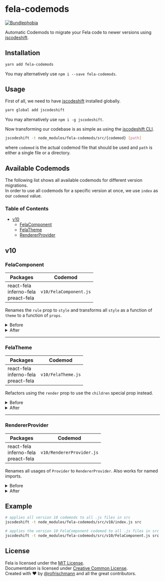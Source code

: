# fela-codemods

<a href="https://bundlephobia.com/result?p=fela-codemods@latest"><img alt="Bundlephobia" src="https://img.shields.io/bundlephobia/minzip/fela-codemods.svg"></a>

Automatic Codemods to migrate your Fela code to newer versions using [jscodeshift](https://github.com/facebook/jscodeshift).

## Installation
```sh
yarn add fela-codemods
```
You may alternatively use `npm i --save fela-codemods`.


## Usage
First of all, we need to have [jscodeshift](https://github.com/facebook/jscodeshift) installed globally.

```sh
yarn global add jscodeshift
```
You may alternatively use `npm i -g jscodeshift`.


Now transforming our codebase is as simple as using the [jscodeshift CLI](https://github.com/facebook/jscodeshift#usage-cli).<br>

```sh
jscodeshift -t node_modules/fela-codemods/src/{codemod} [path]
```
where `codemod` is the actual codemod file that should be used and `path` is either a single file or a directory.

## Available Codemods
The following list shows all available codemods for different version migrations.<br>
In order to use all codemods for a specific version at once, we use `index` as our `codemod` value.

### Table of Contents
- [v10](#10)
  - [FelaComponent](#fela-component)
  - [FelaTheme](#fela-theme)
  - [RendererProvider](#renderer-provider)

## v10
### FelaComponent

| Packages | Codemod | 
| --- | --- | 
| react-fela<br>inferno-fela<br>preact-fela | `v10/FelaComponent.js` |

Renames the `rule` prop to `style` and transforms all `style` as a function of `theme` to a function of `props`.

<details>
<summary>Before</summary>

```javascript
const Usage = (
  <FelaComponent rule={({ color }) => ({ fontSize: 15, color })} />
)
```
```javascript
const Usage = (
  <FelaComponent style={theme => ({ color: theme.primary })} />
)
```

</details>
<details>
<summary>After</summary>

```javascript
const Usage = (
  <FelaComponent style={({ color }) => ({ fontSize: 15, color })} />
)
```
```javascript
const Usage = (
  <FelaComponent style={({ theme }) => ({ color: theme.primary })} />
)
```
</details>

--- 

### FelaTheme
| Packages | Codemod |
| --- | --- |
| react-fela<br>inferno-fela<br>preact-fela | `v10/FelaTheme.js` | 

Refactors using the `render` prop to use the `children` special prop instead.

<details>
<summary>Before</summary>

```javascript
const Usage = (
  <FelaTheme render={theme => <div>{theme.color.primary}</div>} />
)
```

</details>
<details>
<summary>After</summary>

```javascript
const Usage = (
  <FelaTheme>{theme => <div>{theme.color.primary}</div>}</FelaTheme>
)
```
</details>

---

### RendererProvider 

| Packages | Codemod |
| --- | --- |
| react-fela<br>inferno-fela<br>preact-fela | `v10/RendererProvider.js` | 

Renames all usages of `Provider` to `RendererProvider`. Also works for named imports.

<details>
<summary>Before</summary>

```javascript
import { Provider } from 'react-fela'

const Usage = (
  <Provider renderer={renderer}>
    <App />
  </Provider>
)
```
```javascript
import { Provider as FelaProvider } from 'react-fela'

const Usage = (
  <FelaProvider renderer={renderer}>
    <App />
  </FelaProvider>
)
```

</details>
<details>
<summary>After</summary>

```javascript
import { RendererProvider } from 'react-fela'

const Usage = (
  <RendererProvider renderer={renderer}>
    <App />
  </RendererProvider>
)
```
```javascript
import { RendererProvider as FelaProvider } from 'react-fela'

const Usage = (
  <FelaProvider renderer={renderer}>
    <App />
  </FelaProvider>
)
```
</details>

## Example
```sh
# applies all version 10 codemods to all .js files in src
jscodeshift -t node_modules/fela-codemods/src/v10/index.js src

# applies the version 10 FelaComponent codemod to all .js files in src
jscodeshift -t node_modules/fela-codemods/src/v10/FelaComponent.js src
```

## License
Fela is licensed under the [MIT License](http://opensource.org/licenses/MIT).<br>
Documentation is licensed under [Creative Common License](http://creativecommons.org/licenses/by/4.0/).<br>
Created with ♥ by [@rofrischmann](http://rofrischmann.de) and all the great contributors.
